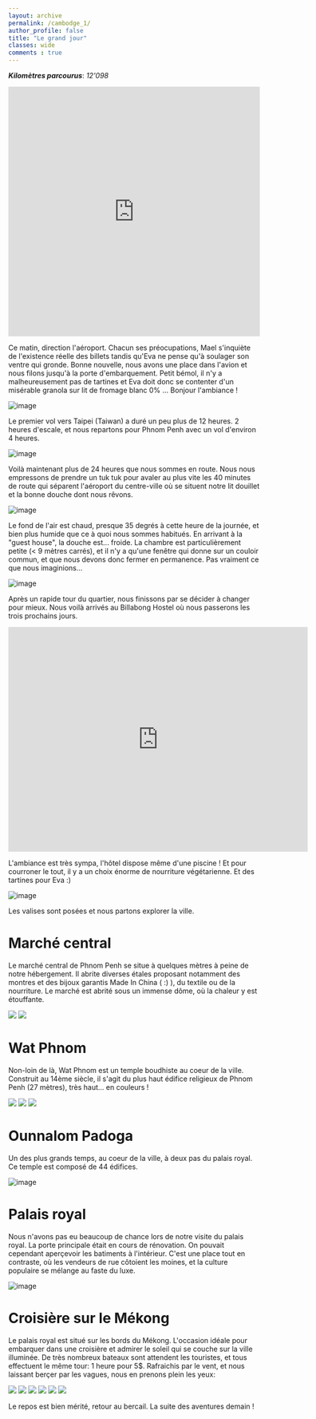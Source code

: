 ```yaml
---
layout: archive
permalink: /cambodge_1/
author_profile: false
title: "Le grand jour"
classes: wide
comments : true
---
```


<!-- jQuery 1.8 or later, 33 KB -->
<script src="https://ajax.googleapis.com/ajax/libs/jquery/1.11.1/jquery.min.js"></script>

<!-- Fotorama from CDNJS, 19 KB -->
<link  href="https://cdnjs.cloudflare.com/ajax/libs/fotorama/4.6.4/fotorama.css" rel="stylesheet">
<script src="https://cdnjs.cloudflare.com/ajax/libs/fotorama/4.6.4/fotorama.js"></script>

***Kilomètres parcourus***: *12'098*

<iframe src="https://www.google.com/maps/d/u/0/embed?mid=1_dQ4Ff_47XutKAZizcldPXbyGWkZzqp3"  width="100%" height="500" frameBorder="0"></iframe>

Ce matin, direction l'aéroport. Chacun ses préocupations, Mael s'inquiète de l'existence réelle des billets tandis qu'Eva ne pense qu'à soulager son ventre qui gronde. Bonne nouvelle, nous avons une place dans l'avion et nous filons jusqu'à la porte d'embarquement. Petit bémol, il n'y a malheureusement pas de tartines et Eva doit donc se contenter d'un misérable granola sur lit de fromage blanc 0% ... Bonjour l'ambiance !

![image](https://drive.google.com/uc?id=1U99uRmSIKfrNRtB-jwDBh_I6qt2oi0p0)

Le premier vol vers Taipei (Taiwan) a duré un peu plus de 12 heures. 2 heures d'escale, et nous repartons pour Phnom Penh avec un vol d'environ 4 heures. 

![image](https://drive.google.com/uc?id=1f5a--fjP55NF25_O1jP1pbp5I4aP_XpY)

Voilà maintenant plus de 24 heures que nous sommes en route. Nous nous empressons de prendre un tuk tuk pour avaler au plus vite les 40 minutes de route qui séparent l'aéroport du centre-ville où se situent notre lit douillet et la bonne douche dont nous rêvons. 

![image](https://drive.google.com/uc?id=1yNb8u4lU4FGtYwWD6WDNeeZ9glX5TjaU)

Le fond de l'air est chaud, presque 35 degrés à cette heure de la journée, et bien plus humide que ce à quoi nous sommes habitués. En arrivant à la "guest house", la douche est... froide. La chambre est particulièrement petite (< 9 mètres carrés), et il n'y a qu'une fenêtre qui donne sur un couloir commun, et que nous devons donc fermer en permanence. Pas vraiment ce que nous imaginions...

![image](https://drive.google.com/uc?id=1bELnddMdRlPdp800Lq6zN-OmGA9J3OwY)

Après un rapide tour du quartier, nous finissons par se décider à changer pour mieux. Nous voilà arrivés au Billabong Hostel où nous passerons les trois prochains jours.

<iframe src="https://www.google.com/maps/embed?pb=!1m14!1m8!1m3!1d15635.210397115354!2d104.9206548!3d11.5660045!3m2!1i1024!2i768!4f13.1!3m3!1m2!1s0x0%3A0x7f476a3d5c292d98!2sThe%20Billabong%20Hostel!5e0!3m2!1sen!2skh!4v1576665874117!5m2!1sen!2skh" width="600" height="450" frameborder="0" style="border:0;" allowfullscreen=""></iframe>

L'ambiance est très sympa, l'hôtel dispose même d'une piscine ! Et pour courroner le tout, il y a un choix énorme de nourriture végétarienne. Et des tartines pour Eva :)

![image](https://drive.google.com/uc?id=11mC6vNKyXGwLjmHCluy4wcSVyCd8de91)

Les valises sont posées et nous partons explorer la ville.

# Marché central

Le marché central de Phnom Penh se situe à quelques mètres à peine de notre hébergement. Il abrite diverses étales proposant notamment des montres et des bijoux garantis Made In China ( :) ), du textile ou de la nourriture. Le marché est abrité sous un immense dôme, où la chaleur y est étouffante.

<div class="fotorama">
  <img src="https://drive.google.com/uc?id=10j37D9wWHpL_6Bo09JtG8MBXYl_cCy2V">
  <img src="https://drive.google.com/uc?id=1LJGynx6NCzwsNmkAoVj4uLM0n9RBabWU">
</div>

# Wat Phnom

Non-loin de là, Wat Phnom est un temple boudhiste au coeur de la ville. Construit au 14ème siècle, il s'agit du plus haut édifice religieux de Phnom Penh (27 mètres), très haut... en couleurs !

<div class="fotorama">
  <img src="https://drive.google.com/uc?id=1x9YDcHssQQZPRM1_dlRPYSNKo1RD2yHz">
  <img src="https://drive.google.com/uc?id=1-uWZ_9_niLov791-kyaT17J3BCrpNm1b">
  <img src="https://drive.google.com/uc?id=17FFB1vCl-mBuhJdqdUhJv3PISzsQ75Nt">
</div>

# Ounnalom Padoga

Un des plus grands temps, au coeur de la ville, à deux pas du palais royal. Ce temple est composé de 44 édifices.

![image](https://drive.google.com/uc?id=1KocfLH4SloNKdbS0BCdG8vM2qD4jVePw)

# Palais royal

Nous n'avons pas eu beaucoup de chance lors de notre visite du palais royal. La porte principale était en cours de rénovation. On pouvait cependant aperçevoir les batiments à l'intérieur. C'est une place tout en contraste, où les vendeurs de rue côtoient les moines, et la culture populaire se mélange au faste du luxe.

![image](https://drive.google.com/uc?id=1l3ODLIKssvLfFFM_TO-J6zPflkKwrTDO)

# Croisière sur le Mékong

Le palais royal est situé sur les bords du Mékong. L'occasion idéale pour embarquer dans une croisière et admirer le soleil qui se couche sur la ville illuminée. De très nombreux bateaux sont attendent les touristes, et tous effectuent le même tour: 1 heure pour 5$. Rafraichis par le vent, et nous laissant berçer par les vagues, nous en prenons plein les yeux:

<div class="fotorama">
  <img src="https://drive.google.com/uc?id=138mr5jcPEufxY5ONe1A2FF-CLdwXYWaN">
  <img src="https://drive.google.com/uc?id=1MRgkQbXDHkfyJLP4qrgwaDNQD6q5vEKE">
  <img src="https://drive.google.com/uc?id=1JNZzUC0-EeDpe2yU2eaBtH0LZB-wDr0q">
  <img src="https://drive.google.com/uc?id=1pCfk1NAq96t6s96SMBtOXTtFP4q9JSG1">
  <img src="https://drive.google.com/uc?id=1KGq_jUDedBTxPqpMLXrAF-zAPW5ccZWE">
  <img src="https://drive.google.com/uc?id=1Ra6-Snq6mncgdYyZHd4h2ElYEyVmQnN6">
</div>

Le repos est bien mérité, retour au bercail. La suite des aventures demain !